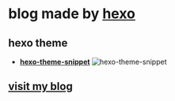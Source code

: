 # blog made by [hexo](https://hexo.io/zh-cn/)

## hexo theme

- **[hexo-theme-snippet](https://github.com/shenliyang/hexo-theme-snippet)**
![hexo-theme-snippet](http://snippet.shenliyang.com/img/snippet-screenshots1000.jpg "Snippet主题")

## [visit my blog](https://jeffrey-fu.github.io/)
